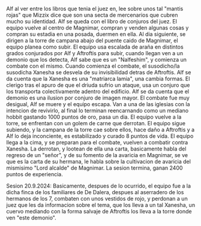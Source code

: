 Alf al ver entre los libros que tenia el juez en, lee sobre unos tal "mantis rojas" que Mizzix dice que son una secta de mercenarios que cubren mucho su identidad. Alf se queda con el libro de conjuros del juez. El equipo vuelve al centro de Magnimar, compran y venden algunas cosas y compran su estadia en una posada, duermen en ella. Al dia siguiente, se dirigen a la torre de campana abajo del puente caido de Magnimar, el equipo planea como subir. El equipo usa escalada de araña en distintos grados conjurados por Alf y Aftroftis para subir, cuando llegan ven a un demonio que los detecta, Alf sabe que es un "Nalfeshim", y comienza un combate con el mismo. Cuando comienza el combate, el susodicho/la susodicha Xanesha se desvela de su invisibilidad detras de Aftroftis. Alf se da cuenta que la Xanesha es una "matriarca lamia", una cambia formas. El clerigo tras el apuro de que el driuda sufrio un ataque, usa un conjuro que los transporta colectivamente adentro del edificio. Alf se da cuenta que el demonio es una ilusion por conjuro de imagen mayor. El combate fue muy desigual, Alf se muere y el equipo escapa. Van a una de las iglesias con la intencion de revivirlo, al final lo terminan reencarnando como un mediano hobbit gastando 1000 puntos de oro, pasa un dia. El equipo vuelve a la torre, se enfrentan con un golem de carne que derrotan. El equipo sigue subiendo, y la campana de la torre cae sobre ellos, hace daño a Aftroftis y a Alf lo deja inconciente, es estabilizado y curado 8 puntos de vida. El equipo llega a la cima, y se preparan para el combate, vuelven a combatir contra Xanesha. La derrotan, y lootean de ella una carta, basicamente habla del regreso de un "señor", y de su fomento de la avaricia en Magnimar, se ve que es la carta de su hermana, le habla sobre la cultivacion de avaricia del mismisimo "Lord alcalde" de Magnimar. La sesion termina, ganan 2400 puntos de experiencia.

Sesion 20.9.2024: Basicamente, despues de lo ocurrido, el equipo fue a la dicha finca de los familiares de De Dalera, despues al aserradero de los hermanos de los 7, combaten con unos vestidos de rojo, y perdonan a un juez que les da informacion sobre el tema, que los lleva a un tal Xanesha, un cuervo mediando con la forma salvaje de Aftroftis los lleva a la torre donde ven "este demonio".